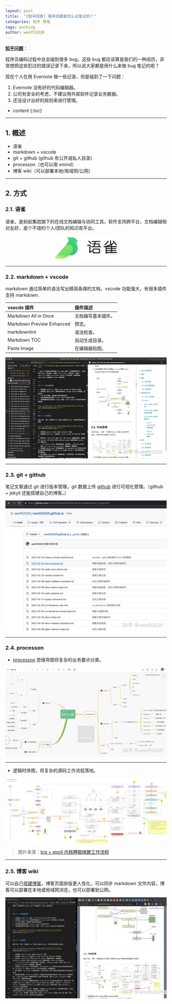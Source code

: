 ```yaml
---
layout: post
title:  "[知乎回答] 程序员都是怎么记笔记的？"
categories: 知乎 随笔
tags: working
author: wenfh2020
---
```


[**知乎问题**](https://www.zhihu.com/question/26229037/answer/2261258741)：

程序员编码过程中总会碰到很多 bug，这些 bug 都应该算是我们的一种阅历，非常想把这些犯过的错误记录下来，所以说大家都是用什么来做 bug 笔记的呢？

现在个人在用 Evernote 做一些记录，但是碰到了一下问题：
1. Evernote 没有好的代码编辑器。
2. 公司有安全的考虑，不建议用外部软件记录业务数据。
3. 还没设计出好的规则来进行管理。




* content
{:toc}

---

## 1. 概述

* 语雀
* markdown + vscode
* git + github (github 有公开或私人目录)
* processon（也可以用 xmind）
* 博客 wiki（可以部署本地/局域网/公网）

---

## 2. 方式

### 2.1. 语雀

语雀，是蚂蚁集团旗下的在线文档编辑与协同工具，软件支持跨平台，文档编辑相对友好，是个不错的个人/团队的知识库平台。

<div align=center><img src="/images/2023-02-16-12-37-07.png" data-action="zoom" width=40%/></div>

---

### 2.2. markdown + vscode

markdown 通过简单的语法写出精简条理的文档，vscode 功能强大，有很多插件支持 markdown.

| vsocde 插件               | 插件描述           |
| :------------------------ | :----------------- |
| Markdown All in Once      | 文档编写基本插件。 |
| Markdown Preview Enhanced | 预览。             |
| markdownlint              | 语法检查。         |
| Markdown TOC              | 自动生成目录。     |
| Paste Image               | 在编辑器贴图。     |

<div align=center><img src="/images/2021-12-31-10-16-46.png" data-action="zoom"/></div>

---

### 2.3. git + github

笔记文章通过 git 进行版本管理，git 数据上传 [github](https://github.com/wenfh2020/wenfh2020.github.io/tree/master/_posts) 进行可视化管理。（github + jekyll 还能搭建自己的博客。）

<div align=center><img src="/images/2021-12-31-10-17-46.png" data-action="zoom"/></div>

---

### 2.4. processon

* [processon](https://processon.com/u/56e76de5e4b05387d036f99e/profile) 思维导图将复杂的业务要点分类。

<div align=center><img src="/images/2021-12-31-10-18-34.png" data-action="zoom"/></div>

---

* 逻辑时序图，将复杂的源码工作流程落地。

<div align=center><img src="/images/2021-12-31-12-44-05.png" data-action="zoom"/></div>

> 图片来源：[tcp + epoll 内核睡眠唤醒工作流程](https://wenfh2020.com/2021/12/16/tcp-epoll-wakeup/)

---

### 2.5. 博客 wiki

可以自己[搭建博客](https://wenfh2020.com/2020/02/17/make-blog/)，博客页面排版更人性化，可以同步 markdown 文件内容，博客可以部署在本地或局域网浏览，也可以部署到公网。

<div align=center><img src="/images/2021-12-31-10-20-53.png" data-action="zoom"/></div>
